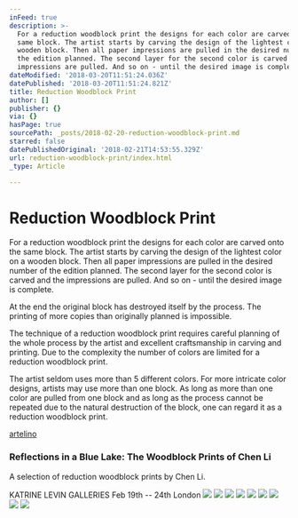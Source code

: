 ```yaml
---
inFeed: true
description: >-
  For a reduction woodblock print the designs for each color are carved onto the
  same block. The artist starts by carving the design of the lightest color on a
  wooden block. Then all paper impressions are pulled in the desired number of
  the edition planned. The second layer for the second color is carved and the
  impressions are pulled. And so on - until the desired image is complete.
dateModified: '2018-03-20T11:51:24.036Z'
datePublished: '2018-03-20T11:51:24.821Z'
title: Reduction Woodblock Print
author: []
publisher: {}
via: {}
hasPage: true
sourcePath: _posts/2018-02-20-reduction-woodblock-print.md
starred: false
datePublishedOriginal: '2018-02-21T14:53:55.329Z'
url: reduction-woodblock-print/index.html
_type: Article

---
```

# Reduction Woodblock Print

For a reduction woodblock print the designs for each color are carved onto the same block. The artist starts by carving the design of the lightest color on a wooden block. Then all paper impressions are pulled in the desired number of the edition planned. The second layer for the second color is carved and the impressions are pulled. And so on - until the desired image is complete.

At the end the original block has destroyed itself by the process. The printing of more copies than originally planned is impossible.

The technique of a reduction woodblock print requires careful planning of the whole process by the artist and excellent craftsmanship in carving and printing. Due to the complexity the number of colors are limited for a reduction woodblock print.

The artist seldom uses more than 5 different colors. For more intricate color designs, artists may use more than one block. As long as more than one color are pulled from one block and as long as the process cannot be repeated due to the natural destruction of the block, one can regard it as a reduction woodblock print.

[artelino][0]

### Reflections in a Blue Lake: The Woodblock Prints of Chen Li

A selection of reduction woodblock prints by Chen Li.

KATRINE LEVIN GALLERIES Feb 19th -- 24th London
![](https://the-grid-user-content.s3-us-west-2.amazonaws.com/6b17914a-dc81-4265-954d-09e2ec5649f6.jpg)
![](https://the-grid-user-content.s3-us-west-2.amazonaws.com/a4c276cf-d936-4137-8952-019be7517f68.jpg)
![](https://the-grid-user-content.s3-us-west-2.amazonaws.com/bab93683-ffdf-4f11-a25a-83d72a0d0d77.jpg)
![](https://the-grid-user-content.s3-us-west-2.amazonaws.com/1e50a0de-e7ae-4987-8551-9a4de03dbd74.jpg)
![](https://the-grid-user-content.s3-us-west-2.amazonaws.com/1d30143b-63d6-4388-bfc2-07150d109443.jpg)
![](https://the-grid-user-content.s3-us-west-2.amazonaws.com/b63526e7-ebc3-4fca-9cb1-fda59a117790.jpg)
![](https://the-grid-user-content.s3-us-west-2.amazonaws.com/2718520f-8e98-4ca9-9354-2555ad577438.jpg)
![](https://the-grid-user-content.s3-us-west-2.amazonaws.com/95ea3f04-e588-480e-a8e6-ced4977ee48a.jpg)
![](https://the-grid-user-content.s3-us-west-2.amazonaws.com/e6453ed9-3f5d-4bb9-bfd1-4c2cafab534b.jpg)

[0]: https://www.artelino.com/articles/chinese-reduction-woodblock-prints.asp